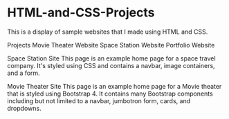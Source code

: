 # HTML-and-CSS-Projects

This is a display of sample websites that I made using HTML and CSS.

Projects
Movie Theater Website
Space Station Website
Portfolio Website

Space Station Site
This page is an example home page for a space travel company. It's styled using CSS and contains a navbar, image containers, and a form.

Movie Theater Site
This page is an example home page for a Movie theater that is styled using Bootstrap 4. It contains many Bootstrap components including but not limited to a navbar, jumbotron form, cards, and dropdowns.
